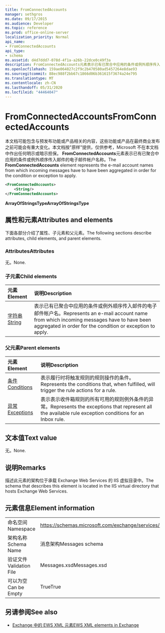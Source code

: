 ```yaml
---
title: FromConnectedAccounts
manager: sethgros
ms.date: 09/17/2015
ms.audience: Developer
ms.topic: reference
ms.prod: office-online-server
localization_priority: Normal
api_name:
- FromConnectedAccounts
api_type:
- schema
ms.assetid: d4d7ddd7-078d-4f1a-a26b-22dce0c49f3a
description: FromConnectedAccounts元素表示已有已聚合中应用的条件或例外顺序传入邮件的电子邮件帐户名称。
ms.openlocfilehash: 159ae064827c2f9c2b470580ad5457264e8dae93
ms.sourcegitcommit: 88ec988f2bb67c1866d06b361615f3674a24e795
ms.translationtype: MT
ms.contentlocale: zh-CN
ms.lasthandoff: 05/31/2020
ms.locfileid: "44464047"
---
```

# <a name="fromconnectedaccounts"></a><span data-ttu-id="4cb41-103">FromConnectedAccounts</span><span class="sxs-lookup"><span data-stu-id="4cb41-103">FromConnectedAccounts</span></span>

<span data-ttu-id="4cb41-104">本文档可能包含与预发布功能或产品相关的内容，这些功能或产品在最终商业发布之前可能会有重大变化。本文档按"原样"提供，仅供参考，Microsoft 不在本文档中作出任何明示或暗示担保。 **FromConnectedAccounts**元素表示已有已聚合中应用的条件或例外顺序传入邮件的电子邮件帐户名称。</span><span class="sxs-lookup"><span data-stu-id="4cb41-104">The **FromConnectedAccounts** element represents the e-mail account names from which incoming messages have to have been aggregated in order for the condition or exception to apply.</span></span> 
  
```XML
<FromConnectedAccounts>
    <String/>
</FromConnectedAccounts>
```

 <span data-ttu-id="4cb41-105">**ArrayOfStringsType**</span><span class="sxs-lookup"><span data-stu-id="4cb41-105">**ArrayOfStringsType**</span></span>
## <a name="attributes-and-elements"></a><span data-ttu-id="4cb41-106">属性和元素</span><span class="sxs-lookup"><span data-stu-id="4cb41-106">Attributes and elements</span></span>

<span data-ttu-id="4cb41-107">下面各部分介绍了属性、子元素和父元素。</span><span class="sxs-lookup"><span data-stu-id="4cb41-107">The following sections describe attributes, child elements, and parent elements.</span></span>
  
### <a name="attributes"></a><span data-ttu-id="4cb41-108">Attributes</span><span class="sxs-lookup"><span data-stu-id="4cb41-108">Attributes</span></span>

<span data-ttu-id="4cb41-109">无。</span><span class="sxs-lookup"><span data-stu-id="4cb41-109">None.</span></span>
  
### <a name="child-elements"></a><span data-ttu-id="4cb41-110">子元素</span><span class="sxs-lookup"><span data-stu-id="4cb41-110">Child elements</span></span>

|<span data-ttu-id="4cb41-111">**元素**</span><span class="sxs-lookup"><span data-stu-id="4cb41-111">**Element**</span></span>|<span data-ttu-id="4cb41-112">**说明**</span><span class="sxs-lookup"><span data-stu-id="4cb41-112">**Description**</span></span>|
|:-----|:-----|
|[<span data-ttu-id="4cb41-113">字符串</span><span class="sxs-lookup"><span data-stu-id="4cb41-113">String</span></span>](string.md) <br/> |<span data-ttu-id="4cb41-114">表示已有已聚合中应用的条件或例外顺序传入邮件的电子邮件帐户名。</span><span class="sxs-lookup"><span data-stu-id="4cb41-114">Represents an e-mail account name from which incoming messages have to have been aggregated in order for the condition or exception to apply.</span></span>  <br/> |
   
### <a name="parent-elements"></a><span data-ttu-id="4cb41-115">父元素</span><span class="sxs-lookup"><span data-stu-id="4cb41-115">Parent elements</span></span>

|<span data-ttu-id="4cb41-116">**元素**</span><span class="sxs-lookup"><span data-stu-id="4cb41-116">**Element**</span></span>|<span data-ttu-id="4cb41-117">**说明**</span><span class="sxs-lookup"><span data-stu-id="4cb41-117">**Description**</span></span>|
|:-----|:-----|
|[<span data-ttu-id="4cb41-118">条件</span><span class="sxs-lookup"><span data-stu-id="4cb41-118">Conditions</span></span>](conditions.md) <br/> |<span data-ttu-id="4cb41-119">表示履行时将触发规则的规则操作的条件。</span><span class="sxs-lookup"><span data-stu-id="4cb41-119">Represents the conditions that, when fulfilled, will trigger the rule actions for a rule.</span></span>  <br/> |
|[<span data-ttu-id="4cb41-120">异常</span><span class="sxs-lookup"><span data-stu-id="4cb41-120">Exceptions</span></span>](exceptions.md) <br/> |<span data-ttu-id="4cb41-121">表示表示收件箱规则的所有可用的规则例外条件的异常。</span><span class="sxs-lookup"><span data-stu-id="4cb41-121">Represents the exceptions that represent all the available rule exception conditions for an Inbox rule.</span></span>  <br/> |
   
## <a name="text-value"></a><span data-ttu-id="4cb41-122">文本值</span><span class="sxs-lookup"><span data-stu-id="4cb41-122">Text value</span></span>

<span data-ttu-id="4cb41-123">无。</span><span class="sxs-lookup"><span data-stu-id="4cb41-123">None.</span></span>
  
## <a name="remarks"></a><span data-ttu-id="4cb41-124">说明</span><span class="sxs-lookup"><span data-stu-id="4cb41-124">Remarks</span></span>

<span data-ttu-id="4cb41-125">描述此元素的架构位于承载 Exchange Web Services 的 IIS 虚拟目录中。</span><span class="sxs-lookup"><span data-stu-id="4cb41-125">The schema that describes this element is located in the IIS virtual directory that hosts Exchange Web Services.</span></span>
  
## <a name="element-information"></a><span data-ttu-id="4cb41-126">元素信息</span><span class="sxs-lookup"><span data-stu-id="4cb41-126">Element information</span></span>

|||
|:-----|:-----|
|<span data-ttu-id="4cb41-127">命名空间</span><span class="sxs-lookup"><span data-stu-id="4cb41-127">Namespace</span></span>  <br/> |https://schemas.microsoft.com/exchange/services/2006/messages  <br/> |
|<span data-ttu-id="4cb41-128">架构名称</span><span class="sxs-lookup"><span data-stu-id="4cb41-128">Schema Name</span></span>  <br/> |<span data-ttu-id="4cb41-129">消息架构</span><span class="sxs-lookup"><span data-stu-id="4cb41-129">Messages schema</span></span>  <br/> |
|<span data-ttu-id="4cb41-130">验证文件</span><span class="sxs-lookup"><span data-stu-id="4cb41-130">Validation File</span></span>  <br/> |<span data-ttu-id="4cb41-131">Messages.xsd</span><span class="sxs-lookup"><span data-stu-id="4cb41-131">Messages.xsd</span></span>  <br/> |
|<span data-ttu-id="4cb41-132">可以为空</span><span class="sxs-lookup"><span data-stu-id="4cb41-132">Can be Empty</span></span>  <br/> |<span data-ttu-id="4cb41-133">True</span><span class="sxs-lookup"><span data-stu-id="4cb41-133">True</span></span>  <br/> |
   
## <a name="see-also"></a><span data-ttu-id="4cb41-134">另请参阅</span><span class="sxs-lookup"><span data-stu-id="4cb41-134">See also</span></span>



- [<span data-ttu-id="4cb41-135">Exchange 中的 EWS XML 元素</span><span class="sxs-lookup"><span data-stu-id="4cb41-135">EWS XML elements in Exchange</span></span>](ews-xml-elements-in-exchange.md)

